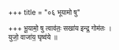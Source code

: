 +++
title = "०६ भूयामो षु"

+++
भू॒यामो॒ षु त्वाव॑तः॒ सखा॑य इन्द्र॒ गोम॑तः ।  
युजो॒ वाजा॑य॒ घृष्व॑ये ॥